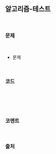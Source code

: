 알고리즘-테스트
---

<br>

### 문제

<br>

- 문제

<br>

### 코드

<br>

```java

```

<br>

### 코멘트

<br>

### 출처
